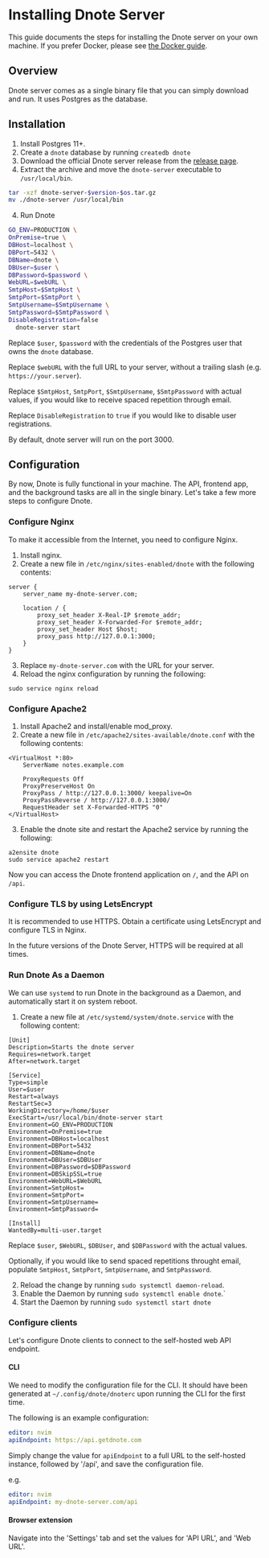 # Installing Dnote Server

This guide documents the steps for installing the Dnote server on your own machine. If you prefer Docker, please see [the Docker guide](https://github.com/dnote/dnote/blob/master/host/docker/README.md).

## Overview

Dnote server comes as a single binary file that you can simply download and run. It uses Postgres as the database.

## Installation

1. Install Postgres 11+.
2. Create a `dnote` database by running `createdb dnote`
3. Download the official Dnote server release from the [release page](https://github.com/dnote/dnote/releases).
4. Extract the archive and move the `dnote-server` executable to `/usr/local/bin`.

```bash
tar -xzf dnote-server-$version-$os.tar.gz
mv ./dnote-server /usr/local/bin
```

4. Run Dnote

```bash
GO_ENV=PRODUCTION \
OnPremise=true \
DBHost=localhost \
DBPort=5432 \
DBName=dnote \
DBUser=$user \
DBPassword=$password \
WebURL=$webURL \
SmtpHost=$SmtpHost \
SmtpPort=$SmtpPort \
SmtpUsername=$SmtpUsername \
SmtpPassword=$SmtpPassword \
DisableRegistration=false
  dnote-server start
```

Replace `$user`, `$password` with the credentials of the Postgres user that owns the `dnote` database.

Replace `$webURL` with the full URL to your server, without a trailing slash (e.g. `https://your.server`).

Replace `$SmtpHost`, `SmtpPort`, `$SmtpUsername`, `$SmtpPassword` with actual values, if you would like to receive spaced repetition through email.

Replace `DisableRegistration` to `true` if you would like to disable user registrations.

By default, dnote server will run on the port 3000.

## Configuration

By now, Dnote is fully functional in your machine. The API, frontend app, and the background tasks are all in the single binary. Let's take a few more steps to configure Dnote.

### Configure Nginx

To make it accessible from the Internet, you need to configure Nginx.

1. Install nginx.
2. Create a new file in `/etc/nginx/sites-enabled/dnote` with the following contents:

```
server {
	server_name my-dnote-server.com;

	location / {
		proxy_set_header X-Real-IP $remote_addr;
		proxy_set_header X-Forwarded-For $remote_addr;
		proxy_set_header Host $host;
		proxy_pass http://127.0.0.1:3000;
	}
}
```
3. Replace `my-dnote-server.com` with the URL for your server.
4. Reload the nginx configuration by running the following:

```
sudo service nginx reload
```

### Configure Apache2

1. Install Apache2 and install/enable mod_proxy.
2. Create a new file in `/etc/apache2/sites-available/dnote.conf` with the following contents:

```
<VirtualHost *:80>
    ServerName notes.example.com

    ProxyRequests Off
    ProxyPreserveHost On
    ProxyPass / http://127.0.0.1:3000/ keepalive=On
    ProxyPassReverse / http://127.0.0.1:3000/
    RequestHeader set X-Forwarded-HTTPS "0"
</VirtualHost>
```

3. Enable the dnote site and restart the Apache2 service by running the following:

```
a2ensite dnote
sudo service apache2 restart
```

Now you can access the Dnote frontend application on `/`, and the API on `/api`.

### Configure TLS by using LetsEncrypt

It is recommended to use HTTPS. Obtain a certificate using LetsEncrypt and configure TLS in Nginx.

In the future versions of the Dnote Server, HTTPS will be required at all times.

### Run Dnote As a Daemon

We can use `systemd` to run Dnote in the background as a Daemon, and automatically start it on system reboot.

1. Create a new file at `/etc/systemd/system/dnote.service` with the following content:

```
[Unit]
Description=Starts the dnote server
Requires=network.target
After=network.target

[Service]
Type=simple
User=$user
Restart=always
RestartSec=3
WorkingDirectory=/home/$user
ExecStart=/usr/local/bin/dnote-server start
Environment=GO_ENV=PRODUCTION
Environment=OnPremise=true
Environment=DBHost=localhost
Environment=DBPort=5432
Environment=DBName=dnote
Environment=DBUser=$DBUser
Environment=DBPassword=$DBPassword
Environment=DBSkipSSL=true
Environment=WebURL=$WebURL
Environment=SmtpHost=
Environment=SmtpPort=
Environment=SmtpUsername=
Environment=SmtpPassword=

[Install]
WantedBy=multi-user.target
```

Replace `$user`, `$WebURL`, `$DBUser`, and `$DBPassword` with the actual values.

Optionally, if you would like to send spaced repetitions throught email, populate `SmtpHost`, `SmtpPort`, `SmtpUsername`, and `SmtpPassword`.

2. Reload the change by running `sudo systemctl daemon-reload`.
3. Enable the Daemon  by running `sudo systemctl enable dnote`.`
4. Start the Daemon by running `sudo systemctl start dnote`

### Configure clients

Let's configure Dnote clients to connect to the self-hosted web API endpoint.

#### CLI

We need to modify the configuration file for the CLI. It should have been generated at `~/.config/dnote/dnoterc` upon running the CLI for the first time.

The following is an example configuration:

```yaml
editor: nvim
apiEndpoint: https://api.getdnote.com
```

Simply change the value for `apiEndpoint` to a full URL to the self-hosted instance, followed by '/api', and save the configuration file.

e.g.

```yaml
editor: nvim
apiEndpoint: my-dnote-server.com/api
```

#### Browser extension

Navigate into the 'Settings' tab and set the values for 'API URL', and 'Web URL'.
